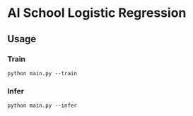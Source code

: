 # AI School Logistic Regression

## Usage

### Train
`python main.py --train`

### Infer
`python main.py --infer`

